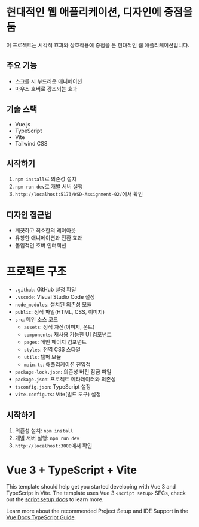 # 현대적인 웹 애플리케이션, 디자인에 중점을 둠

이 프로젝트는 시각적 효과와 상호작용에 중점을 둔 현대적인 웹 애플리케이션입니다.

## 주요 기능
- 스크롤 시 부드러운 애니메이션
- 마우스 호버로 강조되는 효과

## 기술 스택
- Vue.js
- TypeScript  
- Vite
- Tailwind CSS

## 시작하기
1. `npm install`로 의존성 설치
2. `npm run dev`로 개발 서버 실행
3. `http://localhost:5173/WSD-Assignment-02/`에서 확인

## 디자인 접근법
- 깨끗하고 최소한의 레이아웃
- 유창한 애니메이션과 전환 효과
- 몰입적인 호버 인터랙션

# 프로젝트 구조
- `.github`: GitHub 설정 파일
- `.vscode`: Visual Studio Code 설정
- `node_modules`: 설치된 의존성 모듈
- `public`: 정적 파일(HTML, CSS, 이미지)
- `src`: 메인 소스 코드
  - `assets`: 정적 자산(이미지, 폰트)
  - `components`: 재사용 가능한 UI 컴포넌트
  - `pages`: 메인 페이지 컴포넌트
  - `styles`: 전역 CSS 스타일
  - `utils`: 헬퍼 모듈
  - `main.ts`: 애플리케이션 진입점
- `package-lock.json`: 의존성 버전 잠금 파일
- `package.json`: 프로젝트 메타데이터와 의존성
- `tsconfig.json`: TypeScript 설정
- `vite.config.ts`: Vite(빌드 도구) 설정

## 시작하기
1. 의존성 설치: `npm install`
2. 개발 서버 실행: `npm run dev` 
3. `http://localhost:3000`에서 확인



# Vue 3 + TypeScript + Vite

This template should help get you started developing with Vue 3 and TypeScript in Vite. The template uses Vue 3 `<script setup>` SFCs, check out the [script setup docs](https://v3.vuejs.org/api/sfc-script-setup.html#sfc-script-setup) to learn more.

Learn more about the recommended Project Setup and IDE Support in the [Vue Docs TypeScript Guide](https://vuejs.org/guide/typescript/overview.html#project-setup).
